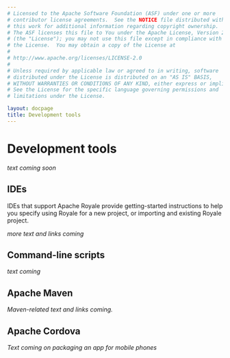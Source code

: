 ```yaml
---
# Licensed to the Apache Software Foundation (ASF) under one or more
# contributor license agreements.  See the NOTICE file distributed with
# this work for additional information regarding copyright ownership.
# The ASF licenses this file to You under the Apache License, Version 2.0
# (the "License"); you may not use this file except in compliance with
# the License.  You may obtain a copy of the License at
# 
# http://www.apache.org/licenses/LICENSE-2.0
# 
# Unless required by applicable law or agreed to in writing, software
# distributed under the License is distributed on an "AS IS" BASIS,
# WITHOUT WARRANTIES OR CONDITIONS OF ANY KIND, either express or implied.
# See the License for the specific language governing permissions and
# limitations under the License.

layout: docpage
title: Development tools
---
```


# Development tools

*text coming soon*

## IDEs
IDEs that support Apache Royale provide getting-started instructions to help you specify using Royale for a new project, or importing and existing Royale project.

*more text and links coming*

## Command-line scripts

*text coming*

## Apache Maven

*Maven-related text and links coming.*

## Apache Cordova

*Text coming on packaging an app for mobile phones*


